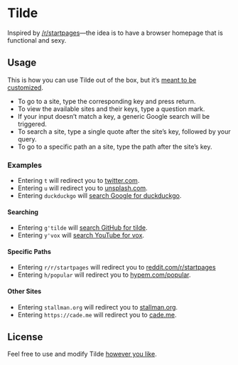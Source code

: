 # Tilde

Inspired by [/r/startpages](https://www.reddit.com/r/startpages)&mdash;the idea
is to have a browser homepage that is functional and sexy.

## Usage

This is how you can use Tilde out of the box, but it&rsquo;s
[meant to be customized](index.html).

- To go to a site, type the corresponding key and press return.
- To view the available sites and their keys, type a question mark.
- If your input doesn&rsquo;t match a key, a generic Google search will be
  triggered.
- To search a site, type a single quote after the site&rsquo;s key, followed by
  your query.
- To go to a specific path an a site, type the path after the site&rsquo;s key.

### Examples

- Entering `t` will redirect you to [twitter.com](https://twitter.com/home).
- Entering `u` will redirect you to [unsplash.com](https://unsplash.com/images).
- Entering `duckduckgo` will
  [search Google for duckduckgo](https://www.google.com/search?q=duckduckgo).

#### Searching

- Entering `g'tilde` will
  [search GitHub for tilde](https://github.com/search?q=tilde).
- Entering `y'vox` will
  [search YouTube for vox](https://www.youtube.com/results?search_query=vox).

#### Specific Paths

- Entering `r/r/startpages` will redirect you to
  [reddit.com/r/startpages](https://www.reddit.com/r/startpages)
- Entering `h/popular` will redirect you to
  [hypem.com/popular](http://hypem.com/popular).

#### Other Sites

- Entering `stallman.org` will redirect you to
  [stallman.org](http://stallman.org/).
- Entering `https://cade.me` will redirect you to [cade.me](https://cade.me/).

## License

Feel free to use and modify Tilde
[however you like](https://github.com/cadejscroggins/tilde/blob/master/LICENSE).
